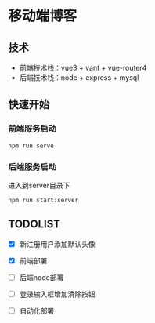 # 移动端博客
## 技术
- 前端技术栈：vue3 + vant + vue-router4
- 后端技术栈：node + express + mysql

## 快速开始
### 前端服务启动
```
npm run serve
```
### 后端服务启动
进入到server目录下

```
npm run start:server
```
## TODOLIST
- [x] 新注册用户添加默认头像
- [x] 前端部署
- [ ] 后端node部署
- [ ] 登录输入框增加清除按钮
- [ ] 自动化部署



